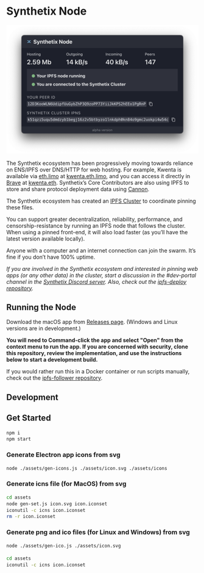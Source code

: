 # Synthetix Node

![Synthetix Node](./synthetix-node.png)

The Synthetix ecosystem has been progressively moving towards reliance on ENS/IPFS over DNS/HTTP for web hosting. For example, Kwenta is available via [eth.limo](http://eth.limo) at [kwenta.eth.limo](https://kwenta.eth.limo/), and you can access it directly in [Brave](https://brave.com/) at [kwenta.eth](http://kwenta.eth/). Synthetix’s Core Contributors are also using IPFS to store and share protocol deployment data using [Cannon](https://usecannon.com).

The Synthetix ecosystem has created an [IPFS Cluster](https://ipfscluster.io/) to coordinate pinning these files.

You can support greater decentralization, reliability, performance, and censorship-resistance by running an IPFS node that follows the cluster. When using a pinned front-end, it will also load faster (as you’ll have the latest version available locally).

Anyone with a computer and an internet connection can join the swarm. It’s fine if you don’t have 100% uptime.

_If you are involved in the Synthetix ecosystem and interested in pinning web apps (or any other data) in the cluster, start a discussion in the #dev-portal channel in the [Synthetix Discord server](https://discord.com/invite/AEdUHzt). Also, check out the [ipfs-deploy repository](https://github.com/Synthetixio/ipfs-deploy)._

## Running the Node

Download the macOS app from [Releases page](https://github.com/Synthetixio/snx-node/releases). (Windows and Linux versions are in development.)

**You will need to Command-click the app and select "Open" from the context menu to run the app. If you are concerned with security, clone this repository, review the implementation, and use the instructions below to start a development build.**

If you would rather run this in a Docker container or run scripts manually, check out the [ipfs-follower repository](https://github.com/Synthetixio/ipfs-follower).

## Development

## Get Started

```sh
npm i
npm start
```

### Generate Electron app icons from svg
```sh
node ./assets/gen-icons.js ./assets/icon.svg ./assets/icons
```

### Generate icns file (for MacOS) from svg
```sh
cd assets
node gen-set.js icon.svg icon.iconset
iconutil -c icns icon.iconset
rm -r icon.iconset
```

### Generate png and ico files (for Linux and Windows) from svg
```sh
node ./assets/gen-ico.js ./assets/icon.svg

cd assets
iconutil -c icns icon.iconset
```
